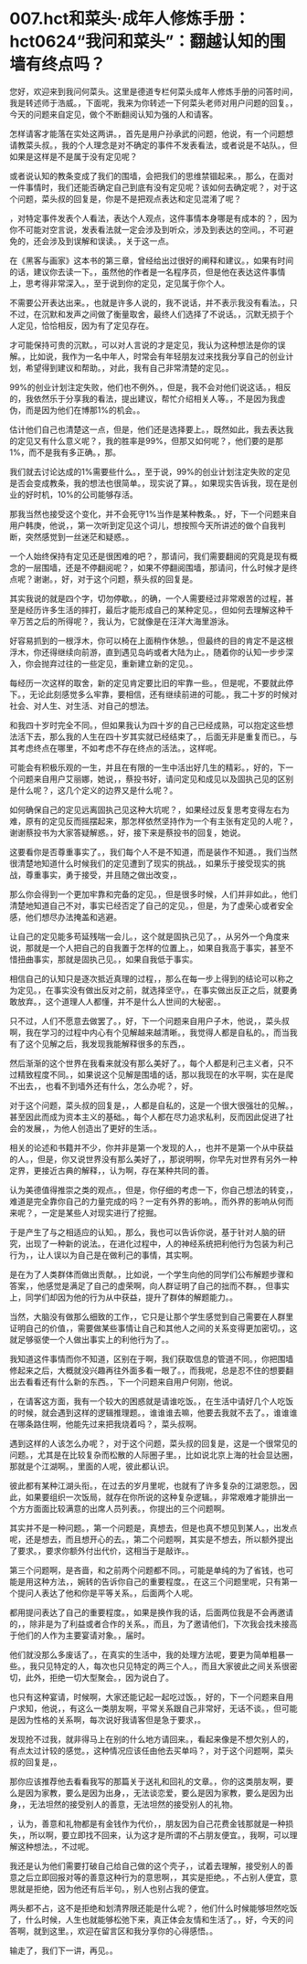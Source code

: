 # 007.hct和菜头·成年人修炼手册：hct0624“我问和菜头”：翻越认知的围墙有终点吗？

您好，欢迎来到我问何菜头。这里是德道专栏何菜头成年人修炼手册的问答时间，我是转述师于浩威。，下面呢，我来为你转述一下何菜头老师对用户问题的回复。，今天的问题来自定见，做个不断翻阅认知为强的人和请客。

怎样请客才能落在实处这两讲。，首先是用户孙承武的问题，他说，有一个问题想请教菜头叔。，我的个人理念是对不确定的事件不发表看法，或者说是不站队。，但如果是这样是不是属于没有定见呢？

或者说认知的教条变成了我们的围墙，会把我们的思维禁锢起来。，那么，在面对一件事情时，我们还能否确定自己到底有没有定见呢？该如何去确定呢？，对于这个问题，菜头叔的回复是，你是不是把观点表达和定见混淆了呢？

，对特定事件发表个人看法，表达个人观点，这件事情本身哪是有成本的？，因为你不可能对空言说，发表看法就一定会涉及到听众，涉及到表达的空间。，不可避免的，还会涉及到误解和误读。，关于这一点。

在《黑客与画家》这本书的第三章，曾经给出过很好的阐释和建议。，如果有时间的话，建议你去读一下。，虽然他的作者是一名程序员，但是他在表达这件事情上，思考得非常深入。，至于说到你的定见，定见属于你个人。

不需要公开表达出来。，也就是许多人说的，我不说话，并不表示我没有看法。，只不过，在沉默和发声之间做了衡量取舍，最终人们选择了不说话。，沉默无损于个人定见，恰恰相反，因为有了定见存在。

才可能保持可贵的沉默。，可以对人言说的才是定见，我认为这种想法是你的误解。，比如说，我作为一名中年人，时常会有年轻朋友过来找我分享自己的创业计划，希望得到建议和帮助。，对此，我有自己非常清楚的定见。。

99%的创业计划注定失败，他们也不例外。，但是，我不会对他们说这话。，相反的，我依然乐于分享我的看法，提出建议，帮忙介绍相关人等。，不是因为我虚伪，而是因为他们在博那1%的机会。。

估计他们自己也清楚这一点，但是，他们还是选择要上。，既然如此，我去表达我的定见又有什么意义呢？，我的胜率是99%，但那又如何呢？，他们要的是那1%，而不是我有多正确。，那。

我们就去讨论达成的1%需要些什么。，至于说，99%的创业计划注定失败的定见是否会变成教条，我的想法也很简单。，现实说了算。，如果现实告诉我，现在是创业的好时机，10%的公司能够存活。

那我当然也接受这个变化，并不会死守1%当作是某种教条。，好，下一个问题来自用户韩庚，他说，，第一次听到定见这个词儿，想按照今天所讲述的做个自我判断，突然感觉到一丝迷茫和疑惑。。

一个人始终保持有定见还是很困难的吧？，那请问，我们需要翻阅的究竟是现有概念的一层围墙，还是不停翻阅呢？，如果不停翻阅围墙，那请问，什么时候才是终点呢？谢谢。，好，对于这个问题，蔡头叔的回复是。

其实我说的就是四个字，切勿停歇。，的确，一个人需要经过非常艰苦的过程，甚至是经历许多生活的摔打，最后才能形成自己的某种定见。，但如何去理解这种千辛万苦之后的所得呢？，我认为，它就像是在汪洋大海里游泳。

好容易抓到的一根浮木，你可以椅在上面稍作休憩。，但最终的目的肯定不是这根浮木，你还得继续向前游，直到遇见岛屿或者大陆为止。，随着你的认知一步步深入，你会抛弃过往的一些定见，重新建立新的定见。。

每经历一次这样的取舍，新的定见肯定要比旧的牢靠一些。，但是呢，不要就此停下。，无论此刻感觉多么牢靠，要相信，还有继续前进的可能。，我二十岁的时候对社会、对人生、对生活、对自己的想法。

和我四十岁时完全不同。，但如果我认为四十岁的自己已经成熟，可以抱定这些想法活下去，那么我的人生在四十岁其实就已经结束了。，后面无非是重复而已。，与其考虑终点在哪里，不如考虑不存在终点的活法。，这样呢。

可能会有积极乐观的一生，并且在有限的一生中活出好几生的精彩。，好的，下一个问题来自用户艾丽娜，她说，，蔡投书好，请问定见和成见以及固执己见的区别是什么呢？，这几个定义的边界又是什么呢？。

如何确保自己的定见远离固执己见这种大坑呢？，如果经过反复思考变得左右为难，原有的定见反而摇摆起来，那怎样依然坚持作为一个有主张有定见的人呢？，谢谢蔡投书为大家答疑解惑。，好，接下来是蔡投书的回复，她说。

这要看你是否尊重事实了。，我们每个人不是不知道，而是装作不知道。，我们当然很清楚地知道什么时候我们的定见遭到了现实的挑战。，如果乐于接受现实的挑战，尊重事实，勇于接受，并且随之做出改变，。

那么你会得到一个更加牢靠和完备的定见。，但是很多时候，人们并非如此。，他们清楚地知道自己不对，事实已经否定了自己的定见。，但是，为了虚荣心或者安全感，他们想尽办法掩盖和逃避。

让自己的定见能多苟延残喘一会儿。，这个就是固执己见了。，从另外一个角度来说，那就是一个人把自己的自我置于怎样的位置上。，如果自我高于事实，甚至不惜扭曲事实，那就是固执己见。，如果自我低于事实。

相信自己的认知只是逐次抵近真理的过程，，那么在每一步上得到的结论可以称之为定见。，在事实没有做出反对之前，就选择坚守。，在事实做出反正之后，就要勇敢放弃。，这个道理人人都懂，并不是什么人世间的大秘密。。

只不过，人们不愿意去做罢了。，好，下一个问题来自用户子木，他说，，菜头叔啊，我在学习的过程中内心有个见解越来越清晰。，我觉得人都是自私的。，而当我有了这个见解之后，我发现我能解释很多的东西，。

然后渐渐的这个世界在我看来就没有那么美好了。，每个人都是利己主义者，只不过精致程度不同。，如果说这个见解是围墙的话，那以我现在的水平啊，实在是爬不出去，，也看不到墙外还有什么，怎么办呢？，好。

对于这个问题，菜头叔的回复是，，人都是自私的，这是一个很大很强壮的见解。，甚至因此而成为资本主义的基础。，每个人都在尽力追求私利，反而因此促进了社会的发展，，为他人创造出了更好的生活。。

相关的论述和书籍并不少，你并非是第一个发现的人，，也并不是第一个从中获益的人。，但是，你又说世界没有那么美好了，，那说明啊，你早先对世界有另外一种定界，更接近古典的解释，，认为啊，存在某种共同的善。

认为美德值得推崇之类的观点。，但是，你仔细的考虑一下，你自己想法的转变，，难道是完全靠你自己的力量完成的吗？一定有外界的影响。，而外界的影响从何而来呢？，一定是某些人对现实进行了挖掘。

于是产生了与之相适应的认知。，那么，我也可以告诉你说，基于针对人脑的研究，出现了一种新的说法。，在进化过程中，人的神经系统把利他行为包装为利己行为，，让人误以为自己是在做利己的事情，其实啊。

是在为了人类群体而做出贡献。，比如说，一个学生向他的同学们公布解题步骤和答案，，他感觉是满足了自己的虚荣啊，向人群证明了自己的拙而不群。，但事实上，同学们却因为他的行为从中获益，提升了群体的解题能力。。

当然，大脑没有做那么细致的工作，，它只是让那个学生感觉到自己需要在人群里证明自己的价值，，需要做某些事情让自己和其他人之间的关系变得更加密切。，这就足够驱使一个人做出事实上的利他行为了。。

我知道这件事情而你不知道，区别在于啊，我们获取信息的管道不同。，你把围墙修起来之后，大概就没兴趣再往外面多看一眼了。，而我呢，总是忍不住的想要翻出去看看还有什么新的东西。，下一个问题来自用户何刚，他说。

，在请客这方面，我有一个较大的困惑就是请谁吃饭。，在生活中请好几个人吃饭的时候，就会遇到这样的逻辑推理题。，谁谁谁去嘛，他要去我就不去了。，谁谁谁在哪条路住啊，他能先过来把我烧着吗？，菜头叔啊。

遇到这样的人该怎么办呢？，对于这个问题，菜头叔的回复是，这是一个很常见的问题。，尤其是在比较复杂而松散的人际圈子里。，比如说北京上海的社会显达圈，那就是个江湖啊。，里面的人呢，彼此都认识。

彼此都有某种江湖头衔。，在过去的岁月里呢，也就有了许多复杂的江湖恩怨。，因此，如果要组织一次饭局，就存在你所说的这种复杂逻辑。，非常艰难才能排出一个方方面面比较满意的出席人员列表。，你提出的三个问题啊。

其实并不是一种问题。，第一个问题是，真想去，但是也真不想见到某人。，出发点呢，还是想去，而且想开心的去。，第二个问题啊，其实是不想去，所以额外提出了要求。，要求你额外付出代价，这相当于是敲诈。。

第三个问题啊，是吝啬，和之前两个问题都不同。，可能是单纯的为了省钱，也可能是用这种方法，，婉转的告诉你自己的重要程度。，在这三个问题里呢，只有第一个提问人表达了他和你是平等关系。，后面两个人呢。

都用提问表达了自己的重要程度。，如果是换作我的话，后面两位我是不会再邀请的，，除非是为了利益或者合作的关系。，而且，为了邀请他们，下次我会找未接高于他们的人作为主要宴请对象。，届时。

他们就没那么多废话了。，在真实的生活中，我的处理方法呢，要更为简单粗暴一些。，我只见特定的人，每次也只见特定的两三个人。，而且大家彼此之间关系很密切，此外，拒绝一切大型聚会。，因为说白了。

也只有这种宴请，时候啊，大家还能记起一起吃过饭。，好的，下一个问题来自用户求知，他说，，有这么一类朋友啊，平常关系跟自己非常好，无话不谈。，但可能是因为性格的关系啊，每次说好我请客但是急于要求，。

发现抢不过我，就非得马上在别的什么地方请回来。，看起来像是不想欠别人的，有点太过计较的感觉。，这种情况应该任由他去买单吗？，对于这个问题啊，菜头叔的回复是，。

那你应该推荐他去看看我写的那篇关于送礼和回礼的文章。，你的这类朋友啊，要么是因为家教，要么是因为出身，，无法谈恋爱，要么是因为家教，要么是因为出身，，无法坦然的接受别人的善意，无法坦然的接受别人的礼物。

，认为，善意和礼物都是有金钱作为代价，，朋友因为自己花费金钱那就是一种损失，，所以啊，要立即找不回来，认为这才是所谓的不占朋友便宜。，我啊，可以理解这种想法。，不过呢。

我还是认为他们需要打破自己给自己做的这个壳子，，试着去理解，接受别人的善意之后立即回报对等的善意这种行为的意思啊，，其实是拒绝。，不占别人便宜，意思就是拒绝，因为他还有后半句。，别人也别占我的便宜。

两头都不占，这不是拒绝和划清界限还能是什么呢？，他们什么时候能够坦然吃饭了，什么时候，人生也就能够松弛下来，真正体会友情和生活了。，好，今天的问答啊，就到这里。，欢迎在留言区和我分享你的心得感悟。。

输走了，我们下一讲，再见。。